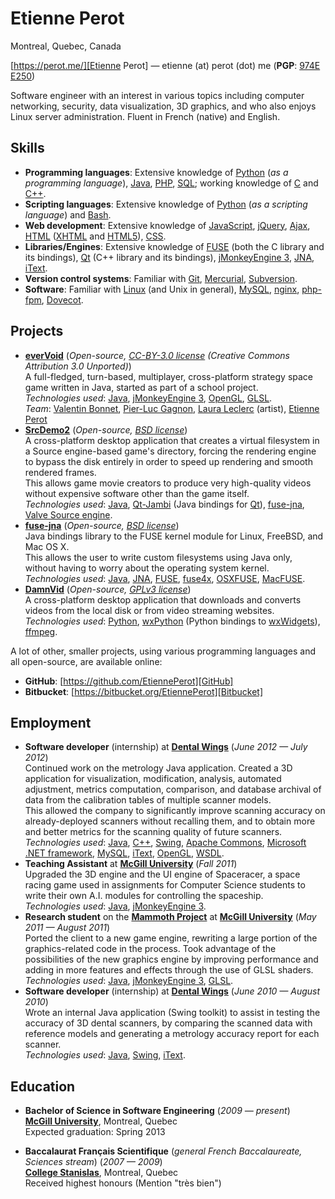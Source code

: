 Etienne Perot
=============

Montreal, Quebec, Canada

[https://perot.me/][Etienne Perot] — <span class="email-replace">etienne (at) perot (dot) me</span> (**PGP**: [974E E250][PGP key])

Software engineer with an interest in various topics including computer networking, security, data visualization, 3D graphics, and who also enjoys Linux server administration. Fluent in French (native) and English.

Skills
------
* **Programming languages**: Extensive knowledge of [Python] (_as a programming language_), [Java], [PHP], [SQL]; working knowledge of [C] and [C++].
* **Scripting languages**: Extensive knowledge of [Python] (_as a scripting language_) and [Bash].
* **Web development**: Extensive knowledge of [JavaScript], [jQuery], [Ajax], [HTML] ([XHTML] and [HTML5]), [CSS].
* **Libraries/Engines**: Extensive knowledge of [FUSE] (both the C library and its bindings), [Qt] (C++ library and its bindings), [jMonkeyEngine 3], [JNA], [iText].
* **Version control systems**: Familiar with [Git], [Mercurial], [Subversion].
* **Software**: Familiar with [Linux] (and Unix in general), [MySQL], [nginx], [php-fpm], [Dovecot].

Projects
--------
* **[everVoid]** (_Open-source, [CC-BY-3.0 license] (Creative Commons Attribution 3.0 Unported)_)  
  A full-fledged, turn-based, multiplayer, cross-platform strategy space game written in Java, started as part of a school project.  
  _Technologies used_: [Java], [jMonkeyEngine 3], [OpenGL], [GLSL].  
  _Team_: [Valentin Bonnet], [Pier-Luc Gagnon], [Laura Leclerc] (artist), [Etienne Perot]
* **[SrcDemo2]** (_Open-source, [BSD license]_)  
  A cross-platform desktop application that creates a virtual filesystem in a Source engine-based game's directory, forcing the rendering engine to bypass the disk entirely in order to speed up rendering and smooth rendered frames.  
  This allows game movie creators to produce very high-quality videos without expensive software other than the game itself.  
  _Technologies used_: [Java], [Qt-Jambi] (Java bindings for [Qt]), [fuse-jna], [Valve Source engine].
* **[fuse-jna]** (_Open-source, [BSD license]_)  
  Java bindings library to the FUSE kernel module for Linux, FreeBSD, and Mac OS X.  
  This allows the user to write custom filesystems using Java only, without having to worry about the operating system kernel.  
  _Technologies used_: [Java], [JNA], [FUSE], [fuse4x], [OSXFUSE], [MacFUSE].
* **[DamnVid]** (_Open-source, [GPLv3 license]_)  
  A cross-platform desktop application that downloads and converts videos from the local disk or from video streaming websites.  
  _Technologies used_: [Python], [wxPython] (Python bindings to [wxWidgets]), [ffmpeg].

A lot of other, smaller projects, using various programming languages and all open-source, are available online:

* **GitHub**: [https://github.com/EtiennePerot][GitHub]
* **Bitbucket**: [https://bitbucket.org/EtiennePerot][Bitbucket]

Employment
----------
* **Software developer** (internship) at **[Dental Wings]** (_June 2012 — July 2012_)  
  Continued work on the metrology Java application. Created a 3D application for visualization, modification, analysis, automated adjustment, metrics computation, comparison, and database archival of data from the calibration tables of multiple scanner models.  
  This allowed the company to significantly improve scanning accuracy on already-deployed scanners without recalling them, and to obtain more and better metrics for the scanning quality of future scanners.  
  _Technologies used_: [Java], [C++], [Swing], [Apache Commons], [Microsoft .NET framework], [MySQL], [iText], [OpenGL], [WSDL].
* **Teaching Assistant** at **[McGill University]** (_Fall 2011_)  
  Upgraded the 3D engine and the UI engine of Spaceracer, a space racing game used in assignments for Computer Science students to write their own A.I. modules for controlling the spaceship.  
  _Technologies used_: [Java], [jMonkeyEngine 3].
* **Research student** on the **[Mammoth Project]** at **[McGill University]** (_May 2011 — August 2011_)  
  Ported the client to a new game engine, rewriting a large portion of the graphics-related code in the process. Took advantage of the possibilities of the new graphics engine by improving performance and adding in more features and effects through the use of GLSL shaders.  
  _Technologies used_: [Java], [jMonkeyEngine 3], [GLSL].
* **Software developer** (internship) at **[Dental Wings]** (_June 2010 — August 2010_)  
  Wrote an internal Java application (Swing toolkit) to assist in testing the accuracy of 3D dental scanners, by comparing the scanned data with reference models and generating a metrology accuracy report for each scanner.  
  _Technologies used_: [Java], [Swing], [iText].

Education
---------
* **Bachelor of Science in Software Engineering** (_2009 — present_)  
  **[McGill University]**, Montreal, Quebec  
  Expected graduation: Spring 2013

* **Baccalaurat Français Scientifique** (_general French Baccalaureate, Sciences stream_) (_2007 — 2009_)  
  **[College Stanislas]**, Montreal, Quebec  
  Received highest honours (Mention "très bien")


[McGill University]: https://www.mcgill.ca/
[College Stanislas]: http://stanislas.qc.ca/montreal/
[Mammoth Project]: http://mammoth.cs.mcgill.ca/
[Dental Wings]: http://www.dental-wings.com/
[Clinique Ostopathie-Santé]: http://osteopathiesante.com/
[Java]: https://en.wikipedia.org/wiki/Java_%28programming_language%29
[C]: https://en.wikipedia.org/wiki/C_%28programming_language%29
[C++]: https://en.wikipedia.org/wiki/C%2B%2B
[Swing]: https://en.wikipedia.org/wiki/Swing_%28Java%29
[Apache Commons]: https://commons.apache.org/
[Microsoft .NET framework]: https://www.microsoft.com/net
[SQL]: https://en.wikipedia.org/wiki/SQL
[MySQL]: https://www.mysql.com/
[iText]: http://itextpdf.com/
[OpenGL]: http://www.opengl.org/
[WSDL]: https://en.wikipedia.org/wiki/Web_Services_Description_Language
[jMonkeyEngine 3]: http://jmonkeyengine.com/
[GLSL]: https://en.wikipedia.org/wiki/GLSL
[PHP]: http://www.php.net/
[JavaScript]: https://en.wikipedia.org/wiki/JavaScript
[Ajax]: https://en.wikipedia.org/wiki/Ajax_%28programming%29
[Google Data APIs]: https://developers.google.com/gdata/
[CSS]: https://en.wikipedia.org/wiki/Cascading_Style_Sheets
[HTML]: https://en.wikipedia.org/wiki/HTML
[XHTML]: https://en.wikipedia.org/wiki/XHTML
[HTML5]: https://en.wikipedia.org/wiki/HTML5
[Qt]: https://en.wikipedia.org/wiki/Qt_%28framework%29
[Qt-Jambi]: http://qt-jambi.org/
[Valve Source Engine]: http://source.valvesoftware.com/
[JNA]: https://en.wikipedia.org/wiki/Java_Native_Access
[FUSE]: https://en.wikipedia.org/wiki/Filesystem_in_Userspace
[fuse4x]: http://fuse4x.github.com/
[OSXFUSE]: http://osxfuse.github.com/
[MacFUSE]: https://code.google.com/p/macfuse/
[Python]: http://www.python.org/
[Bash]: https://en.wikipedia.org/wiki/Bash_%28Unix_shell%29
[wxPython]: http://wxpython.org/
[wxWidgets]: http://www.wxwidgets.org/
[ffmpeg]: http://ffmpeg.org/
[jQuery]: http://jquery.com/
[Git]: http://git-scm.com/
[Mercurial]: http://mercurial.selenic.com/
[Subversion]: http://subversion.tigris.org/
[Linux]: https://en.wikipedia.org/wiki/Linux
[nginx]: http://nginx.org/
[php-fpm]: http://php-fpm.org/
[Dovecot]: http://dovecot.org/
[everVoid]: https://github.com/EtiennePerot/evervoid
[SrcDemo2]: https://srcdemo2.googlecode.com/
[fuse-jna]: https://github.com/EtiennePerot/fuse-jna
[DamnVid]: https://damnvid.googlecode.com/
[Valentin Bonnet]: http://www.linkedin.com/in/valentinbonnet
[Pier-Luc Gagnon]: http://www.linkedin.com/in/pierlucgagnon
[Laura Leclerc]: http://www.linkedin.com/pub/laura-leclerc/29/717/411
[Etienne Perot]: https://perot.me/
[PGP key]: https://perot.me/pgp.asc
[CC-BY-3.0 license]: https://creativecommons.org/licenses/by/3.0/
[BSD license]: http://opensource.org/licenses/BSD-2-Clause
[GPLv3 license]: https://www.gnu.org/licenses/quick-guide-gplv3.html
[GitHub]: https://github.com/EtiennePerot
[Bitbucket]: https://bitbucket.org/EtiennePerot